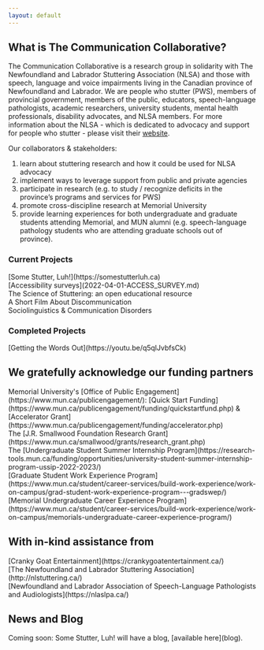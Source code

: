 ```yaml
---
layout: default
---
```

<h2>What is The Communication Collaborative?</h2>
The Communication Collaborative is a research group in solidarity with The Newfoundland and Labrador Stuttering Association (NLSA) and those with speech, language and voice impairments living in the Canadian province of Newfoundland and Labrador.
We are people who stutter (PWS), members of provincial government, members of the public, educators, speech-language pathologists, academic researchers, university students, mental health professionals, disability advocates, and NLSA members.
For more information about the NLSA - which is dedicated to advocacy and support for people who stutter - please visit their <a href="http://nlstuttering.ca">website</a>.

Our collaborators & stakeholders: <br>
1. learn about stuttering research and how it could be used for NLSA advocacy
2. implement ways to leverage support from public and private agencies
3. participate in research (e.g. to study / recognize deficits in the province’s programs and services for PWS)
4. promote cross-discipline research at Memorial University
5. provide learning experiences for both undergraduate and graduate students attending Memorial, and MUN alumni (e.g. speech-language pathology students who are attending graduate schools out of province).

<h3>Current Projects</h3>
[Some Stutter, Luh!](https://somestutterluh.ca)<br>
[Accessibility surveys](2022-04-01-ACCESS_SURVEY.md)<br>
The Science of Stuttering: an open educational resource<br>
A Short Film About Discommunication<br>
Sociolinguistics & Communication Disorders<br>

<h3>Completed Projects</h3>
[Getting the Words Out](https://youtu.be/q5qlJvbfsCk)

<h2>We gratefully acknowledge our funding partners</h2>
Memorial University's [Office of Public Engagement](https://www.mun.ca/publicengagement/): [Quick Start Funding](https://www.mun.ca/publicengagement/funding/quickstartfund.php) & [Accelerator Grant](https://www.mun.ca/publicengagement/funding/accelerator.php)<br>
The [J.R. Smallwood Foundation Research Grant](https://www.mun.ca/smallwood/grants/research_grant.php)<br>
The [Undergraduate Student Summer Internship Program](https://research-tools.mun.ca/funding/opportunities/university-student-summer-internship-program-ussip-2022-2023/)<br>
[Graduate Student Work Experience Program](https://www.mun.ca/student/career-services/build-work-experience/work-on-campus/grad-student-work-experience-program---gradswep/)<br>
[Memorial Undergraduate Career Experience Program](https://www.mun.ca/student/career-services/build-work-experience/work-on-campus/memorials-undergraduate-career-experience-program/)<br>

<h2>With in-kind assistance from</h2>
[Cranky Goat Entertainment](https://crankygoatentertainment.ca/)<br>
[The Newfoundland and Labrador Stuttering Association](http://nlstuttering.ca/)<br>
[Newfoundland and Labrador Association of Speech-Language Pathologists and Audiologists](https://nlaslpa.ca/)<br>


<h2>News and Blog</h2>
Coming soon: Some Stutter, Luh! will have a blog, [available here](blog).
